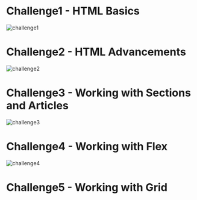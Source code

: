 # Challenge1 - HTML Basics
![challenge1](https://github.com/user-attachments/assets/0c3d353f-974e-4b4d-a8d2-b58a500fcaa9)

# Challenge2 - HTML Advancements
![challenge2](https://github.com/user-attachments/assets/c38e0227-08dd-4554-a02a-e5daebdf1d52)

# Challenge3 - Working with Sections and Articles
![challenge3](https://github.com/user-attachments/assets/033caaec-5133-4602-abb9-c0641aeab397)

# Challenge4 - Working with Flex
![challenge4](https://github.com/user-attachments/assets/65b64325-eac7-4f59-adbb-cadc19a9a96a)

# Challenge5 - Working with Grid



